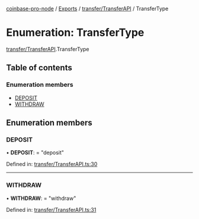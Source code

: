 [coinbase-pro-node](../../README.md) / [Exports](../../modules.md) / [transfer/TransferAPI](../../modules/transfer_transferapi.md) / TransferType

# Enumeration: TransferType

[transfer/TransferAPI](../../modules/transfer_transferapi.md).TransferType

## Table of contents

### Enumeration members

- [DEPOSIT](transferapi.transfertype.md#deposit)
- [WITHDRAW](transferapi.transfertype.md#withdraw)

## Enumeration members

### DEPOSIT

• **DEPOSIT**: = "deposit"

Defined in: [transfer/TransferAPI.ts:30](https://github.com/bennycode/coinbase-pro-node/blob/3350621/src/transfer/TransferAPI.ts#L30)

---

### WITHDRAW

• **WITHDRAW**: = "withdraw"

Defined in: [transfer/TransferAPI.ts:31](https://github.com/bennycode/coinbase-pro-node/blob/3350621/src/transfer/TransferAPI.ts#L31)
